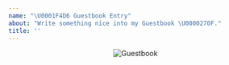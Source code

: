 ```yaml
---
name: "\U0001F4D6 Guestbook Entry"
about: "Write something nice into my Guestbook \U0000270F."
title: ''
---
```


<div align="center">
  <img src="https://github.com/BrunnerLivio/brunnerlivio/blob/master/images/guestbook.png?raw=true" alt="Guestbook" />
  <br />
</div>

<!--
Write your message here
-->
